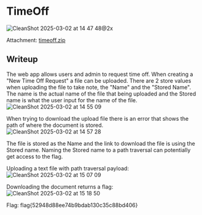 # TimeOff
![CleanShot 2025-03-02 at 14 47 48@2x](https://github.com/user-attachments/assets/5c2a2de5-7835-4b73-be03-0b901023f5a6)

Attachment: [timeoff.zip](https://github.com/esheeep/ctf-writeups/edit/main/SnykCon2025/Attachments/timeoff.zip)

## Writeup
The web app allows users and admin to request time off. When creating a "New Time Off Request" a file can be uploaded.
There are 2 store values when uploading the file to take note, the "Name" and the "Stored Name". 
The name is the actual name of the file that being uploaded and the Stored name is what the user input for the name of the file. <br>
![CleanShot 2025-03-02 at 14 55 09](https://github.com/user-attachments/assets/08b688d3-5629-420e-ac1f-2e121640f6e0)<br>

When trying to download the upload file there is an error that shows the path of where the document is stored. <br>
![CleanShot 2025-03-02 at 14 57 28](https://github.com/user-attachments/assets/c97ec07e-63e4-44c5-8353-7b4e626652e9)

The file is stored as the Name and the link to download the file is using the Stored name.
Naming the Stored name to a path traversal can potentially get access to the flag.

Uploading a text file with path traversal payload: <br>
![CleanShot 2025-03-02 at 15 07 09](https://github.com/user-attachments/assets/9a7118ab-0e3c-4ac6-a667-4334153126b5) <br>

Downloading the document returns a flag: <br>
![CleanShot 2025-03-02 at 15 18 50](https://github.com/user-attachments/assets/249b2821-e7aa-4860-b9fd-acaa1f2afa1a) <br>

Flag: flag{52948d88ee74b9bdab130c35c88bd406}

